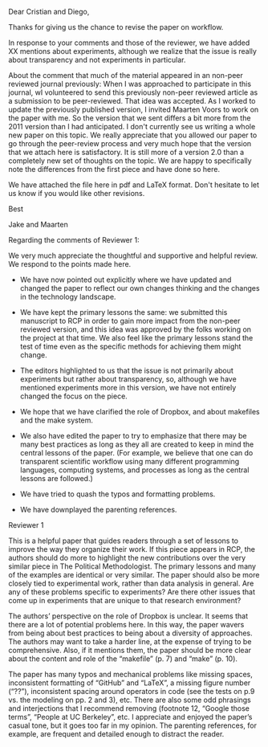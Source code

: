 Dear Cristian and Diego,

Thanks for giving us the chance to revise the paper on workflow.

In response to your comments and those of the reviewer, we have added XX
mentions about experiments, although we realize that the issue is really about
transparency and not experiments in particular.

About the comment that much of the material appeared in an non-peer reviewed
journal previously: When I was approached to participate in this journal, wI
volunteered to send this previously non-peer reviewed article as a submission
to be peer-reviewed. That idea was accepted. As I worked to update the
previously published version, I invited Maarten Voors to work on the paper
with me. So the version that we sent differs a bit more from the 2011 version
than I had anticipated. I don't currently see us writing a whole new paper on
this topic. We really appreciate that you allowed our paper to go through the
peer-review process and very much hope that the version that we attach here is
satisfactory. It is still more of a version 2.0 than a completely new set of
thoughts on the topic. We are happy to specifically note the differences from
the first piece and have done so here.

We have attached the file here in pdf and LaTeX format. Don't hesitate to let
us know if you would like other revisions.

Best

Jake and Maarten


Regarding the comments of Reviewer 1:

We very much appreciate the thoughtful and supportive and helpful review. We
respond to the points made here.


 - We have now pointed out explicitly where we have updated and changed the
   paper to reflect our own changes thinking and the changes in the technology
landscape.

 - We have kept the primary lessons the same: we submitted this manuscript to
   RCP in order to gain more impact from the non-peer reviewed version, and
this idea was approved by the folks working on the project at that time. We
also feel like the primary lessons stand the test of time even as the specific
methods for achieving them might change.

 - The editors highlighted to us that the issue is not primarily about
   experiments but rather about transparency, so, although we have mentioned
experiments more in this version, we have not entirely changed the focus on
the piece.

 - We hope that we have clarified the role of Dropbox, and about makefiles and
   the make system.

 - We also have edited the paper to try to emphasize that there may be many
   best practices as long as they all are created to keep in mind the central
lessons of the paper. (For example, we believe that one can do transparent
scientific workflow using many different programming languages, computing
systems, and processes as long as the central lessons are followed.)

 - We have tried to quash the typos and formatting problems.

 - We have downplayed the parenting references.


Reviewer 1


This is a helpful paper that guides readers through a set of lessons to improve the way they organize their work.  If this piece appears in RCP, the authors should do more to highlight the new contributions over the very similar piece in The Political Methodologist. The primary lessons and many of the examples are identical or very similar. The paper should also be more closely tied to experimental work, rather than data analysis in general.  Are any of these problems specific to experiments?  Are there other issues that come up in experiments that are unique to that research environment?


The authors’ perspective on the role of Dropbox is unclear.  It seems that there are a lot of potential problems here.  In this way, the paper wavers from being about best practices to being about a diversity of approaches.  The authors may want to take a harder line, at the expense of trying to be comprehensive.  Also, if it mentions them, the paper should be more clear about the content and role of the “makefile” (p. 7) and “make” (p. 10).


The paper has many typos and mechanical problems like missing spaces, inconsistent formatting of “GitHub” and “LaTeX”, a missing figure number (“??”), inconsistent spacing around operators in code (see the tests on p.9 vs. the modeling on pp. 2 and 3), etc.  There are also some odd phrasings and interjections that I recommend removing (footnote 12, “Google those terms”, “People at UC Berkeley”, etc.  I appreciate and enjoyed the paper’s  casual tone, but it goes too far in my opinion. The parenting references, for example, are frequent and detailed enough to distract the reader.






